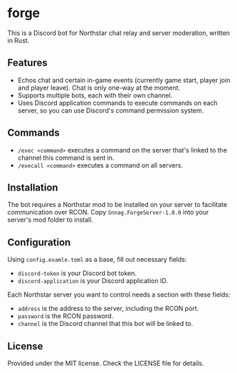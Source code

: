 # forge

This is a Discord bot for Northstar chat relay and server moderation, written in Rust.

## Features

 - Echos chat and certain in-game events (currently game start, player join and player leave). Chat is only one-way at
   the moment.
 - Supports multiple bots, each with their own channel.
 - Uses Discord application commands to execute commands on each server, so you can use Discord's command permission
   system.

## Commands

 - `/exec <command>` executes a command on the server that's linked to the channel this command is sent in.
 - `/execall <command>` executes a command on all servers.

## Installation

The bot requires a Northstar mod to be installed on your server to facilitate communication over RCON.
Copy `Snnag.ForgeServer-1.0.0` into your server's mod folder to install.

## Configuration

Using `config.examle.toml` as a base, fill out necessary fields:

 - `discord-token` is your Discord bot token.
 - `discord-application` is your Discord application ID.

Each Northstar server you want to control needs a section with these fields:

 - `address` is the address to the server, including the RCON port.
 - `password` is the RCON password.
 - `channel` is the Discord channel that this bot will be linked to.

## License

Provided under the MIT license. Check the LICENSE file for details.
